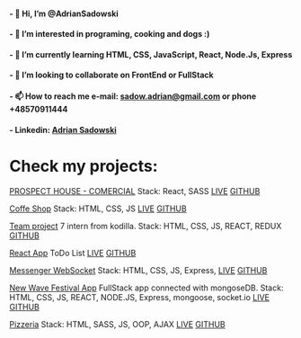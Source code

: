 #### - 👋 Hi, I’m @AdrianSadowski
#### - 👀 I’m interested in programing, cooking and dogs :)
#### - 🌱 I’m currently learning HTML, CSS, JavaScript, React, Node.Js, Express
#### - 💞️ I’m looking to collaborate on FrontEnd or FullStack
#### - 📫 How to reach me e-mail: sadow.adrian@gmail.com or phone +48570911444
#### - Linkedin: [Adrian Sadowski](https://www.linkedin.com/in/adrian-sadowski/)


# Check my projects: 

[PROSPECT HOUSE - COMERCIAL](http://prospecthouse-staging.odev.pl/) Stack: React, SASS [LIVE](http://prospecthouse-staging.odev.pl/) [GITHUB](https://github.com/AdrianSadowski/React-ph_react_page)

[Coffe Shop](https://github.com/AdrianSadowski/solo) Stack: HTML, CSS, JS [LIVE](https://coffe-adrian-sadowski.herokuapp.com/) [GITHUB](https://github.com/AdrianSadowski/solo)

[Team project](https://github.com/AdrianSadowski/TeamProject) 7 intern from kodilla. Stack: HTML, CSS, JS, REACT, REDUX [GITHUB](https://github.com/AdrianSadowski/solo)

[React App](https://github.com/AdrianSadowski/React) ToDo List  [LIVE](https://react-adrian-sadowski.herokuapp.com/) [GITHUB](https://github.com/AdrianSadowski/React)

[Messenger WebSocket](https://github.com/AdrianSadowski/messenger_web_socket) Stack: HTML, CSS, JS, Express,  [LIVE](https://coffe-adrian-sadowski.herokuapp.com/) [GITHUB](https://github.com/AdrianSadowski/solo)

[New Wave Festival App](https://github.com/AdrianSadowski/express_server_api) FullStack app connected with mongoseDB. Stack: HTML, CSS, JS, REACT, NODE.JS, Express, mongoose, socket.io [LIVE](https://server-app-adriansadowski.herokuapp.com/) [GITHUB](https://github.com/AdrianSadowski/express_server_api)

[Pizzeria](https://github.com/AdrianSadowski/project-pizzeria) Stack: HTML, SASS, JS, OOP, AJAX [LIVE](https://project-pizzeria-sadodev.herokuapp.com/) [GITHUB](https://github.com/AdrianSadowski/project-pizzeria)
